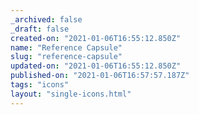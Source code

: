 ```yaml
---
_archived: false
_draft: false
created-on: "2021-01-06T16:55:12.850Z"
name: "Reference Capsule"
slug: "reference-capsule"
updated-on: "2021-01-06T16:55:12.850Z"
published-on: "2021-01-06T16:57:57.187Z"
tags: "icons"
layout: "single-icons.html"
---
```



